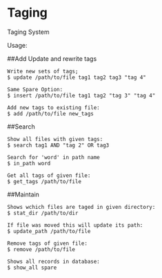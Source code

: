# Taging
Taging System

Usage:
    
##Add Update and rewrite tags

    Write new sets of tags;
    $ update /path/to/file tag1 tag2 tag3 "tag 4"

    Same Spare Option:
    $ insert /path/to/file tag1 tag2 "tag 3" "tag 4"
    
    Add new tags to existing file:
    $ add /path/to/file new_tags
    
    
##Search

    Show all files with given tags:
    $ search tag1 AND "tag 2" OR tag3
    
    Search for 'word' in path name
    $ in_path word 

    Get all tags of given file:
    $ get_tags /path/to/file


##Maintain

    Shows wchich files are taged in given directory:
    $ stat_dir /path/to/dir
    
    If file was moved this will update its path:
    $ update_path /path/to/file

    Remove tags of given file:
    $ remove /path/to/file
    
    Shows all records in database:
    $ show_all spare
